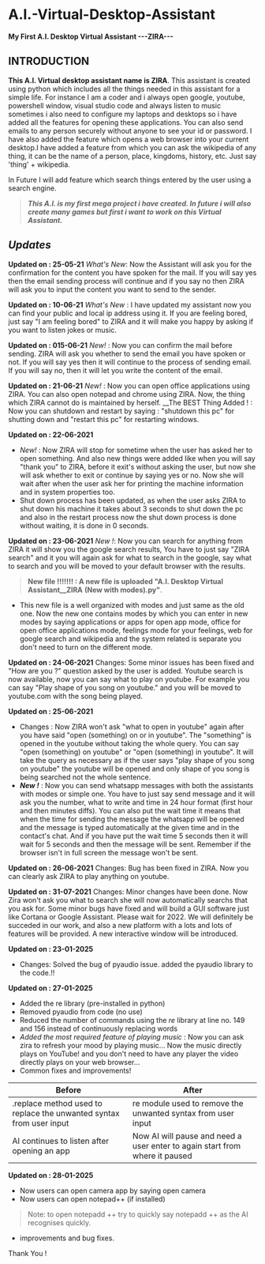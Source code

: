 # A.I.-Virtual-Desktop-Assistant
__My First A.I. Desktop Virtual Assistant ---ZIRA---__

## INTRODUCTION
__This A.I. Virtual desktop assistant name is ZIRA__. This assistant is created using python which includes all the things needed in this assistant for a simple life. For instance I am
a coder and i always open google, youtube, powershell window, visual studio code and always listen to music sometimes i also need to configure my laptops and desktops so i have 
added all the features for opening these applications. You can also send emails to any person securely without anyone to see your id or password. I have also added the feature 
which opens a web browser into your current desktop.I have added a feature from which you can ask the wikipedia of any thing, it can be the name of a person, place, kingdoms, 
history, etc. Just say 'thing' + wikipedia.

In Future I will add feature which search things entered by the user using a search engine. 

>__*This A.I. is my first mega project i have created. In future i will also create many games but first i want to work on this Virtual Assistant.*__

## *Updates*
__Updated on :  25-05-21__
*What's New*: Now the Assistant will ask you for the confirmation for the content you have spoken for the mail. If you will say yes then the email sending process will continue and if you say no then ZIRA will ask you to input the content you want to send to the sender. 

__Updated on :  10-06-21__
*What's New* :  I have updated my assistant now you can find your public and local ip address using it. If you are feeling bored, just say "I am feeling bored" to ZIRA and it will make you happy by asking if you want to listen jokes or music.

__Updated on :  015-06-21__
*New!* :  Now you can confirm the mail before sending. ZIRA will ask you whether to send the email you have spoken or not. If you will say yes then it will continue to the process of sending email. If you will say no, then it will let you write the content of the email.

__Updated on :  21-06-21__
*New!* : Now you can open office applications using ZIRA. You can also open notepad and chrome using ZIRA. Now, the thing which ZIRA cannot do is maintained by herself.
__The BEST Thing Added ! : Now you can shutdown and restart by saying : "shutdown this pc" for shutting down and "restart this pc" for restarting windows.

__Updated on : 22-06-2021__
* *New!* : Now ZIRA will stop for sometime when the user has asked her to open something. And also new things were added like when you will say "thank you" to ZIRA, before it exit's without asking the user, but now she will ask whether to exit or continue by saying yes or no. Now she will wait after when the user ask her for printing the machine information and in system properties too. 
* Shut down process has been updated, as when the user asks ZIRA to shut down his machine it takes about 3 seconds to shut down the pc and also in the restart process now the shut down process is done without waiting, it is done in 0 seconds.

__Updated on : 23-06-2021__
*New !*: Now you can search for anything from ZIRA it will show you the google search results, You have to just say "ZIRA search" and it you will again ask for what to search in the google, say what to search and you will be moved to your default browser with the results.

> __New file !!!!!!!  :  A new file is uploaded "A.I. Desktop Virtual Assistant__ZIRA__ __(New with modes).py"__. 
* This new file is a well organized with modes and just same as the old one. Now the new one contains modes by which you can enter in new modes by saying applications or apps for open app mode, office for open office applications mode, feelings mode for your feelings, web for google search and wikipedia and the system related is separate you don't need to turn on the different mode.

__Updated on : 24-06-2021__
Changes: Some minor issues has been fixed and "How are you ?" question asked by the user is added. Youtube search is now available, now you can say what to play on youtube. For example you can say "Play shape of you song on youtube." and you will be moved to youtube.com with the song being played.

__Updated on : 25-06-2021__
* Changes : Now ZIRA won't ask "what to open in youtube" again after you have said "open (something) on or in youtube". The "something" is opened in the youtube without taking the whole query. You can say "open (something) on youtube" or "open (something) in youtube". It will take the query as necessary as if the user says "play shape of you song on youtube" the youtube will be opened and only shape of you song is being searched not the whole sentence. 
* *__New !__* : Now you can send whatsapp messages with both the assistants with modes or simple one. You have to just say send message and it will ask you the number, what to write and time in 24 hour format (first hour and then minutes diffs). You can also put the wait time it means that when the time for sending the message the whatsapp will be opened and the message is typed automatically at the given time and in the contact's chat. And if you have put the wait time 5 seconds then it will wait for 5 seconds and then the message will be sent. Remember if the browser isn't in full screen the message won't be sent. 

__Updated on : 26-06-2021__
Changes: Bug has been fixed in ZIRA. Now you can clearly ask ZIRA to play anything on youtube.

__Updated on : 31-07-2021__
Changes: Minor changes have been done. Now Zira won't ask you what to search she will now automatically searchs that you ask for. Some minor bugs have fixed and will build a GUI software just like Cortana or Google Assistant. Please wait for 2022. We will definitely be succeded in our work, and also a new platform with a lots and lots of features will be provided. A new interactive window will be introduced. 

__Updated on : 23-01-2025__
* Changes: Solved the bug of pyaudio issue. added the pyaudio library to the code.!!

__Updated on : 27-01-2025__
* Added the re library (pre-installed in python)
* Removed pyaudio from code (no use)
* Reduced the number of commands using the *re* library at line no. 149 and 156 instead of continuously replacing words
* *Added the most required feature of playing music* : Now you can ask zira to refresh your mood by playing music... Now the music directly plays on YouTube! and you don't need to have any player the video directly plays on your web browser... 
* Common fixes and improvements!
  
| Before | After|
|--------| -----|
|.replace method used to replace the unwanted syntax from user input | re module used to remove the unwanted syntax from user input|
|AI continues to listen after opening an app | Now AI will pause and need a user enter to again start from where it paused|

__Updated on : 28-01-2025__
* Now users can open camera app by saying open camera
* Now users can open notepad++ (if installed)
> Note: to open notepadd ++ try to quickly say notepadd ++ as the AI recognises quickly.
* improvements and bug fixes.

Thank You ! 
